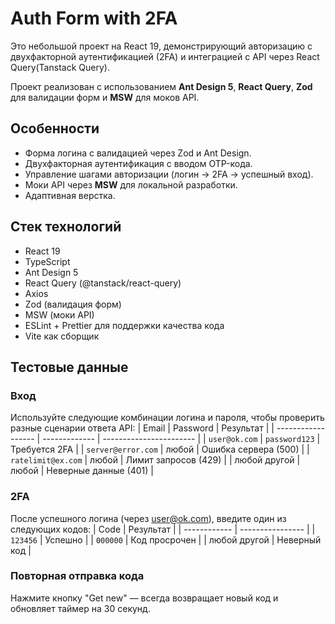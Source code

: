 # Auth Form with 2FA

Это небольшой проект на React 19, демонстрирующий авторизацию с двухфакторной аутентификацией (2FA) и интеграцией с API через React Query(Tanstack Query).

Проект реализован с использованием **Ant Design 5**, **React Query**, **Zod** для валидации форм и **MSW** для моков API.

## Особенности

- Форма логина с валидацией через Zod и Ant Design.
- Двухфакторная аутентификация с вводом OTP-кода.
- Управление шагами авторизации (логин → 2FA → успешный вход).
- Моки API через **MSW** для локальной разработки.
- Адаптивная верстка.

## Стек технологий

- React 19
- TypeScript
- Ant Design 5
- React Query (@tanstack/react-query)
- Axios
- Zod (валидация форм)
- MSW (моки API)
- ESLint + Prettier для поддержки качества кода
- Vite как сборщик

## Тестовые данные

### Вход
Используйте следующие комбинации логина и пароля, чтобы проверить разные сценарии ответа API:
| Email              | Password      | Результат               |
| ------------------ | ------------- | ----------------------- |
| `user@ok.com`      | `password123` |   Требуется 2FA         |
| `server@error.com` | любой         |  Ошибка сервера (500)  |
| `ratelimit@ex.com` | любой         |  Лимит запросов (429) |
| любой другой       | любой         | Неверные данные (401) |

### 2FA
После успешного логина (через user@ok.com), введите один из следующих кодов:
| Code         | Результат        |
| ------------ | ---------------- |
| `123456`     |  Успешно        |
| `000000`     |  Код просрочен |
| любой другой | Неверный код   |

### Повторная отправка кода
Нажмите кнопку "Get new" — всегда возвращает новый код и обновляет таймер на 30 секунд.